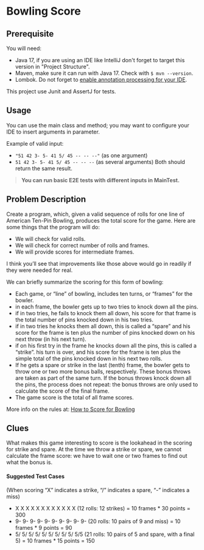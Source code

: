 # Bowling Score

## Prerequisite

You will need:

- Java 17, if you are using an IDE like IntelliJ don't forget to target this version in "Project Structure".
- Maven, make sure it can run with Java 17. Check with `$ mvn --version`.
- Lombok. Do not forget to [enable annotation processing for your IDE](https://www.baeldung.com/lombok-ide).

This project use Junit and AssertJ for tests.

## Usage

You can use the main class and method; you may want to configure your IDE to insert arguments in parameter.

Example of valid input:

- `"51 42 3- 5- 41 5/ 45 -- -- --"` (as one argument)
- `51 42 3- 5- 41 5/ 45 -- -- --` (as several arguments)
  Both should return the same result.

> **You can run basic E2E tests with different inputs in MainTest.**

## Problem Description

Create a program, which, given a valid sequence of rolls for one line of American Ten-Pin Bowling, produces the total
score for the game. Here are some things that the program will do:

* We will check for valid rolls.
* We will check for correct number of rolls and frames.
* We will provide scores for intermediate frames.

I think you’ll see that improvements like those above would go in readily if they were needed for real.

We can briefly summarize the scoring for this form of bowling:

* Each game, or “line” of bowling, includes ten turns, or “frames” for the bowler.
* in each frame, the bowler gets up to two tries to knock down all the pins.
* if in two tries, he fails to knock them all down, his score for that frame is the total number of pins knocked down
  in his two tries.
* if in two tries he knocks them all down, this is called a “spare” and his score for the frame is ten plus the number
  of pins knocked down on his next throw (in his next turn).
* if on his first try in the frame he knocks down all the pins, this is called a “strike”. his turn is over, and his
  score for the frame is ten plus the simple total of the pins knocked down in his next two rolls.
* If he gets a spare or strike in the last (tenth) frame, the bowler gets to throw one or two more bonus balls,
  respectively. These bonus throws are taken as part of the same turn. If the bonus throws knock down all the pins, the
  process does not repeat: the bonus throws are only used to calculate the score of the final frame.
* The game score is the total of all frame scores.

More info on the rules at: [How to Score for Bowling](https://www.topendsports.com/sport/tenpin/scoring.htm)

## Clues

What makes this game interesting to score is the lookahead in the scoring for strike and spare.
At the time we throw a strike or spare, we cannot calculate the frame score: we have to wait one or two frames to find
out what the bonus is.

#### Suggested Test Cases

(When scoring “X” indicates a strike, “/” indicates a spare, “-” indicates a miss)

* X X X X X X X X X X X X (12 rolls: 12 strikes) = 10 frames * 30 points = 300
* 9- 9- 9- 9- 9- 9- 9- 9- 9- 9- (20 rolls: 10 pairs of 9 and miss) = 10 frames * 9 points = 90
* 5/ 5/ 5/ 5/ 5/ 5/ 5/ 5/ 5/ 5/5 (21 rolls: 10 pairs of 5 and spare, with a final 5) = 10 frames * 15 points = 150
